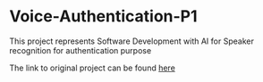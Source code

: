 # Voice-Authentication-P1
This project represents Software Development with AI for Speaker recognition for authentication purpose 

The link to original project can be found [here](https://myunt-my.sharepoint.com/:f:/r/personal/syedbadruddoja_my_unt_edu/Documents/Spring2021/CSCE5214/Group21-project1/git-sourcecode?csf=1&web=1&e=eBS5BY) 
